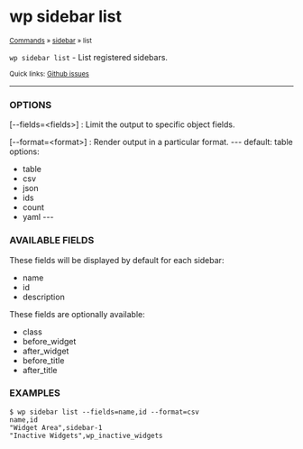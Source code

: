 # wp sidebar list

<small>[Commands](/commands/) &raquo; [sidebar](/commands/sidebar/) &raquo; list</small>

`wp sidebar list` - List registered sidebars.

<small>Quick links: <a href="https://github.com/wp-cli/wp-cli/issues?q=is%3Aopen+label%3Acommand%3Asidebar-list+sort%3Aupdated-desc">Github issues</a></small>

<hr />

### OPTIONS

[\--fields=&lt;fields&gt;]
: Limit the output to specific object fields.

[\--format=&lt;format&gt;]
: Render output in a particular format.
\---
default: table
options:
  - table
  - csv
  - json
  - ids
  - count
  - yaml
\---

### AVAILABLE FIELDS

These fields will be displayed by default for each sidebar:

* name
* id
* description

These fields are optionally available:

* class
* before_widget
* after_widget
* before_title
* after_title

### EXAMPLES

    $ wp sidebar list --fields=name,id --format=csv
    name,id
    "Widget Area",sidebar-1
    "Inactive Widgets",wp_inactive_widgets



